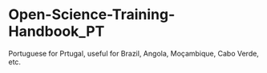 # Open-Science-Training-Handbook_PT
Portuguese for Prtugal, useful for Brazil, Angola, Moçambique, Cabo Verde, etc.

